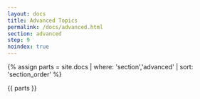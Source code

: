 ```yaml
---
layout: docs
title: Advanced Topics
permalink: /docs/advanced.html
section: advanced
step: 9
noindex: true
---
```


{% assign parts = site.docs | where: 'section','advanced' | sort: 'section_order' %}

{{ parts }}